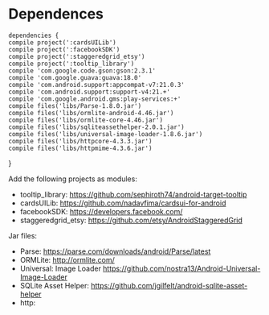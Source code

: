 
Dependences
===

	dependencies {
    compile project(':cardsUILib')
    compile project(':facebookSDK')
    compile project(':staggeredgrid_etsy')
    compile project(':tooltip_library')
    compile 'com.google.code.gson:gson:2.3.1'
    compile 'com.google.guava:guava:18.0'
    compile 'com.android.support:appcompat-v7:21.0.3'
    compile 'com.android.support:support-v4:21.+'
    compile 'com.google.android.gms:play-services:+'
    compile files('libs/Parse-1.8.0.jar')
    compile files('libs/ormlite-android-4.46.jar')
    compile files('libs/ormlite-core-4.46.jar')
    compile files('libs/sqliteassethelper-2.0.1.jar')
    compile files('libs/universal-image-loader-1.8.6.jar')
    compile files('libs/httpcore-4.3.3.jar')
    compile files('libs/httpmime-4.3.6.jar')
}
	

Add the following projects as modules:
* tooltip_library: https://github.com/sephiroth74/android-target-tooltip
* cardsUILib: https://github.com/nadavfima/cardsui-for-android
* facebookSDK: https://developers.facebook.com/
* staggeredgrid_etsy: https://github.com/etsy/AndroidStaggeredGrid

Jar files:
* Parse: https://parse.com/downloads/android/Parse/latest
* ORMLite: http://ormlite.com/
* Universal: Image Loader https://github.com/nostra13/Android-Universal-Image-Loader
* SQLite Asset Helper: https://github.com/jgilfelt/android-sqlite-asset-helper
* http: 
